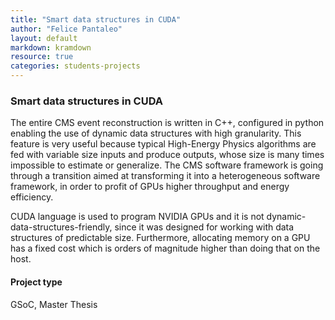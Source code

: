 ```yaml
---
title: "Smart data structures in CUDA"
author: "Felice Pantaleo"
layout: default
markdown: kramdown
resource: true
categories: students-projects
---
```

### Smart data structures in CUDA

  The entire CMS event reconstruction is written in C++, configured in python enabling the use of dynamic data structures with high granularity. This feature is very useful because typical High-Energy Physics algorithms are fed with variable size inputs and produce outputs, whose size is many times impossible to estimate or generalize. The CMS software framework is going through a transition aimed at transforming it into a heterogeneous software framework, in order to profit of GPUs higher throughput and energy efficiency.

  CUDA language is used to program NVIDIA GPUs and it is not dynamic-data-structures-friendly, since it was designed for working with data structures of predictable size. Furthermore, allocating memory on a GPU has a fixed cost which is orders of magnitude higher than doing that on the host.

#### Project type
  GSoC, Master Thesis
